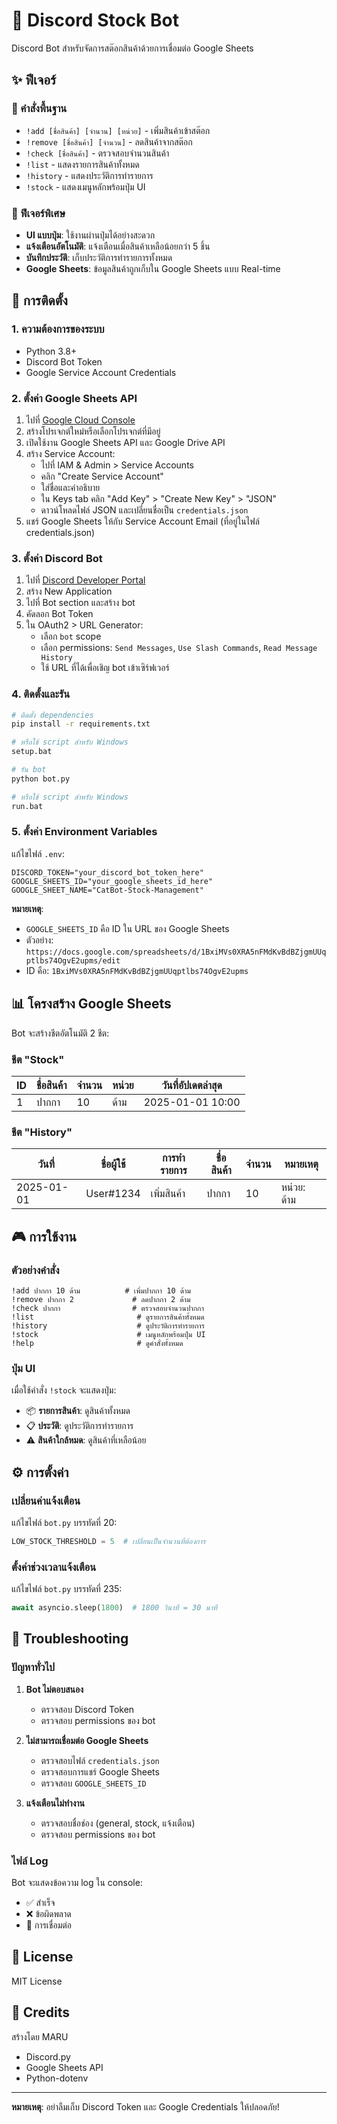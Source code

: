 # 🤖 Discord Stock Bot 

Discord Bot สำหรับจัดการสต๊อกสินค้าด้วยการเชื่อมต่อ Google Sheets

## ✨ ฟีเจอร์

### 📝 คำสั่งพื้นฐาน
- `!add [ชื่อสินค้า] [จำนวน] [หน่วย]` - เพิ่มสินค้าเข้าสต๊อก
- `!remove [ชื่อสินค้า] [จำนวน]` - ลดสินค้าจากสต๊อก  
- `!check [ชื่อสินค้า]` - ตรวจสอบจำนวนสินค้า
- `!list` - แสดงรายการสินค้าทั้งหมด
- `!history` - แสดงประวัติการทำรายการ
- `!stock` - แสดงเมนูหลักพร้อมปุ่ม UI

### 🎯 ฟีเจอร์พิเศษ
- **UI แบบปุ่ม**: ใช้งานผ่านปุ่มได้อย่างสะดวก
- **แจ้งเตือนอัตโนมัติ**: แจ้งเตือนเมื่อสินค้าเหลือน้อยกว่า 5 ชิ้น
- **บันทึกประวัติ**: เก็บประวัติการทำรายการทั้งหมด
- **Google Sheets**: ข้อมูลสินค้าถูกเก็บใน Google Sheets แบบ Real-time

## 🚀 การติดตั้ง

### 1. ความต้องการของระบบ
- Python 3.8+
- Discord Bot Token
- Google Service Account Credentials

### 2. ตั้งค่า Google Sheets API

1. ไปที่ [Google Cloud Console](https://console.cloud.google.com/)
2. สร้างโปรเจกต์ใหม่หรือเลือกโปรเจกต์ที่มีอยู่
3. เปิดใช้งาน Google Sheets API และ Google Drive API
4. สร้าง Service Account:
   - ไปที่ IAM & Admin > Service Accounts
   - คลิก "Create Service Account"
   - ใส่ชื่อและคำอธิบาย
   - ใน Keys tab คลิก "Add Key" > "Create New Key" > "JSON"
   - ดาวน์โหลดไฟล์ JSON และเปลี่ยนชื่อเป็น `credentials.json`
5. แชร์ Google Sheets ให้กับ Service Account Email (ที่อยู่ในไฟล์ credentials.json)

### 3. ตั้งค่า Discord Bot

1. ไปที่ [Discord Developer Portal](https://discord.com/developers/applications)
2. สร้าง New Application
3. ไปที่ Bot section และสร้าง bot
4. คัดลอก Bot Token
5. ใน OAuth2 > URL Generator:
   - เลือก `bot` scope
   - เลือก permissions: `Send Messages`, `Use Slash Commands`, `Read Message History`
   - ใช้ URL ที่ได้เพื่อเชิญ bot เข้าเซิร์ฟเวอร์

### 4. ติดตั้งและรัน

```bash
# ติดตั้ง dependencies
pip install -r requirements.txt

# หรือใช้ script สำหรับ Windows
setup.bat

# รัน bot
python bot.py

# หรือใช้ script สำหรับ Windows  
run.bat
```

### 5. ตั้งค่า Environment Variables

แก้ไขไฟล์ `.env`:

```env
DISCORD_TOKEN="your_discord_bot_token_here"
GOOGLE_SHEETS_ID="your_google_sheets_id_here"
GOOGLE_SHEET_NAME="CatBot-Stock-Management"
```

**หมายเหตุ**: 
- `GOOGLE_SHEETS_ID` คือ ID ใน URL ของ Google Sheets
- ตัวอย่าง: `https://docs.google.com/spreadsheets/d/1BxiMVs0XRA5nFMdKvBdBZjgmUUqptlbs74OgvE2upms/edit`
- ID คือ: `1BxiMVs0XRA5nFMdKvBdBZjgmUUqptlbs74OgvE2upms`

## 📊 โครงสร้าง Google Sheets

Bot จะสร้างชีตอัตโนมัติ 2 ชีต:

### ชีต "Stock"
| ID | ชื่อสินค้า | จำนวน | หน่วย | วันที่อัปเดตล่าสุด |
|----|-----------|--------|-------|-------------------|
| 1  | ปากกา     | 10     | ด้าม  | 2025-01-01 10:00  |

### ชีต "History"  
| วันที่ | ชื่อผู้ใช้ | การทำรายการ | ชื่อสินค้า | จำนวน | หมายเหตุ |
|--------|-----------|-------------|-----------|--------|----------|
| 2025-01-01 | User#1234 | เพิ่มสินค้า | ปากกา | 10 | หน่วย: ด้าม |

## 🎮 การใช้งาน

### ตัวอย่างคำสั่ง

```
!add ปากกา 10 ด้าม          # เพิ่มปากกา 10 ด้าม
!remove ปากกา 2             # ลดปากกา 2 ด้าม  
!check ปากกา                # ตรวจสอบจำนวนปากกา
!list                       # ดูรายการสินค้าทั้งหมด
!history                    # ดูประวัติการทำรายการ
!stock                      # เมนูหลักพร้อมปุ่ม UI
!help                       # ดูคำสั่งทั้งหมด
```

### ปุ่ม UI

เมื่อใช้คำสั่ง `!stock` จะแสดงปุ่ม:
- 📦 **รายการสินค้า**: ดูสินค้าทั้งหมด
- 📋 **ประวัติ**: ดูประวัติการทำรายการ
- ⚠️ **สินค้าใกล้หมด**: ดูสินค้าที่เหลือน้อย

## ⚙️ การตั้งค่า

### เปลี่ยนค่าแจ้งเตือน
แก้ไขไฟล์ `bot.py` บรรทัดที่ 20:
```python
LOW_STOCK_THRESHOLD = 5  # เปลี่ยนเป็นจำนวนที่ต้องการ
```

### ตั้งค่าช่วงเวลาแจ้งเตือน
แก้ไขไฟล์ `bot.py` บรรทัดที่ 235:
```python
await asyncio.sleep(1800)  # 1800 วินาที = 30 นาที
```

## 🔧 Troubleshooting

### ปัญหาทั่วไป

1. **Bot ไม่ตอบสนอง**
   - ตรวจสอบ Discord Token
   - ตรวจสอบ permissions ของ bot

2. **ไม่สามารถเชื่อมต่อ Google Sheets**
   - ตรวจสอบไฟล์ `credentials.json`
   - ตรวจสอบการแชร์ Google Sheets
   - ตรวจสอบ `GOOGLE_SHEETS_ID`

3. **แจ้งเตือนไม่ทำงาน**
   - ตรวจสอบชื่อช่อง (general, stock, แจ้งเตือน)
   - ตรวจสอบ permissions ของ bot

### ไฟล์ Log

Bot จะแสดงข้อความ log ใน console:
- ✅ สำเร็จ
- ❌ ข้อผิดพลาด
- 🔗 การเชื่อมต่อ

## 📝 License

MIT License

## 🙏 Credits

สร้างโดย MARU
- Discord.py
- Google Sheets API
- Python-dotenv

---

**หมายเหตุ**: อย่าลืมเก็บ Discord Token และ Google Credentials ให้ปลอดภัย!
